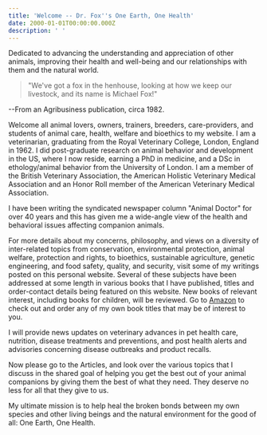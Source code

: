 ```yaml
---
title: 'Welcome -- Dr. Fox''s One Earth, One Health'
date: 2000-01-01T00:00:00.000Z
description: ' '
---
```

Dedicated to advancing the understanding and appreciation of other animals, improving their health and well-being and our relationships with them and the natural world.

> "We've got a fox in the henhouse, looking at how we keep our livestock, and its name is Michael Fox!"

\--From an Agribusiness publication, circa 1982.

Welcome all animal lovers, owners, trainers, breeders, care-providers, and students of animal care, health, welfare and bioethics to my website. I am a veterinarian, graduating from the Royal Veterinary College, London, England in 1962. I did post-graduate research on animal behavior and development in the US, where I now reside, earning a PhD in medicine, and a DSc in ethology/animal behavior from the University of London. I am a member of the British Veterinary Association, the American Holistic Veterinary Medical Association and an Honor Roll member of the American Veterinary Medical Association.

I have been writing the syndicated newspaper column "Animal Doctor" for over 40 years and this has given me a wide-angle view of the health and behavioral issues affecting companion animals.

For more details about my concerns, philosophy, and views on a diversity of inter-related topics from conservation, environmental protection, animal welfare, protection and rights, to bioethics, sustainable agriculture, genetic engineering, and food safety, quality, and security, visit some of my writings posted on this personal website. Several of these subjects have been addressed at some length in various books that I have published, titles and order-contact details being featured on this website. New books of relevant interest, including books for children, will be reviewed. Go to [Amazon](https://www.amazon.com/s/ref=nb_sb_noss?url=search-alias%3Daps&field-keywords=Dr+Michael+W+Fox) to check out and order any of my own book titles that may be of interest to you.

I will provide news updates on veterinary advances in pet health care, nutrition, disease treatments and preventions, and post health alerts and advisories concerning disease outbreaks and product recalls.

Now please go to the Articles, and look over the various topics that I discuss in the shared goal of helping you get the best out of your animal companions by giving them the best of what they need. They deserve no less for all that they give to us.

My ultimate mission is to help heal the broken bonds between my own species and other living beings and the natural environment for the good of all: One Earth, One Health.
